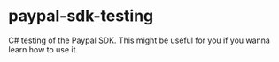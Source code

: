 # paypal-sdk-testing
C# testing of the Paypal SDK. This might be useful for you if you wanna learn how to use it.
